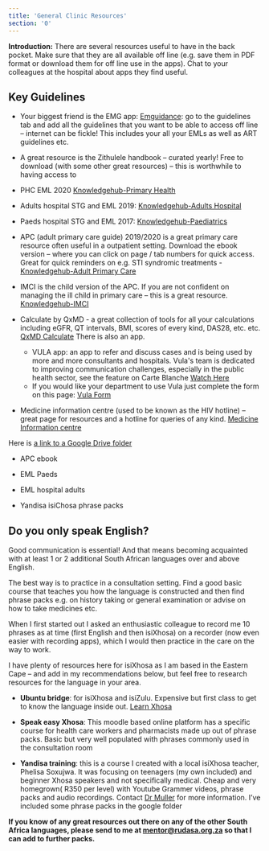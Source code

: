 ```yaml
---
title: 'General Clinic Resources'
section: '0'
---
```


**Introduction:** There are several resources useful to have in the back pocket. Make sure that they are all available off line (e.g. save them in PDF format or download them for off line use in the apps). Chat to your colleagues at the hospital about apps they find useful.

## Key Guidelines

* Your biggest friend is the EMG app: [Emguidance](https://emguidance.com/): go to the guidelines tab and add all the guidelines that you want to be able to access off line – internet can be fickle! This includes your all your EMLs as well as ART guidelines etc.

* A great resource is the Zithulele handbook – curated yearly! Free to download (with some other great resources) – this is worthwhile to having access to

* PHC EML 2020 [Knowledgehub-Primary Health](https://www.knowledgehub.org.za/elibrary/primary-health-care-phc>-essential-medicines-list-eml-2020)

* Adults hospital STG and EML 2019: [Knowledgehub-Adults Hospital](https://www.knowledgehub.org.za/elibrary/hospital>-level-adults-standard-treatment-guidelines-and-essential-medicines-list-2nd)

* Paeds hospital STG and EML 2017: [Knowledgehub-Paediatrics](https://www.knowledgehub.org.za/elibrary/hospital>-level-paediatrics-standard-treatment-guidelines-and-essential-medicines-list)

* APC (adult primary care guide) 2019/2020 is a great primary care resource often useful in a outpatient setting. Download the ebook version – where you can click on page / tab numbers for quick access. Great for quick reminders on e.g. STI syndromic treatments - [Knowledgehub-Adult Primary Care](https://www.knowledgehub.org.za/elibrary/adult-primary-care-apc-guide-20192020>-updated)

* IMCI is the child version of the APC. If you are not confident on managing the ill child in primary care – this is a great resource. [Knowledgehub-IMCI](https://www.knowledgehub.org.za/elibrary/integrated-management-childhood-illness-imci>-2019)

* Calculate by QxMD - a great collection of tools for all your calculations including eGFR, QT intervals, BMI, scores of every kind, DAS28, etc. etc. [QxMD Calculate](https://qxmd.com/calculate/) There is also an app.
  * VULA app: an app to refer and discuss cases and is being used by more and more consultants and hospitals. Vula&#39;s team is dedicated to improving communication challenges, especially in the public health sector, see the feature on Carte Blanche [Watch Here](https://youtu.be/YI7-1N6qPnM)
  * If you would like your department to use Vula just complete the form on this page: [Vula Form](https://bit.ly/3s3WqYT)

* Medicine information centre (used to be known as the HIV hotline) – great page for resources and a hotline for queries of any kind. [Medicine Information centre](http://www.mic.uct.ac.za/)

Here is [a link to a Google Drive folder](https://drive.google.com/drive/folders/1voG8dJeKodj6u22JcG1oRrQZLV3f9Njd?usp=sharing)

* APC ebook

* EML Paeds

* EML hospital adults

* Yandisa isiChosa phrase packs

## Do you only speak English?

Good communication is essential! And that means becoming acquainted with at least 1 or 2 additional South African languages over and above English.

The best way is to practice in a consultation setting. Find a good basic course that teaches you how the language is constructed and then find phrase packs e.g. on history taking or general examination or advise on how to take medicines etc.

When I first started out I asked an enthusiastic colleague to record me 10 phrases as at time (first English and then isiXhosa) on a recorder (now even easier with recording apps), which I would then practice in the care on the way to work.

I have plenty of resources here for isiXhosa as I am based in the Eastern Cape – and add in my recommendations below, but feel free to research resources for the language in your area.

* **Ubuntu bridge**: for isiXhosa and isiZulu. Expensive but first class to get to know the language inside out. [Learn Xhosa](https://www.learnxhosa.co.za/)

* **Speak easy Xhosa**: This moodle based online platform has a specific course for health care workers and pharmacists made up out of phrase packs. Basic but very well populated with phrases commonly used in the consultation room

* **Yandisa training**: this is a course I created with a local isiXhosa teacher, Phelisa Soxujwa. It was focusing on teenagers (my own included) and beginner Xhosa speakers and not specifically medical. Cheap and very homegrown( R350 per level) with Youtube Grammer videos, phrase packs and audio recordings. Contact [Dr Muller](drmullerbz@gmail.com) for more information. I’ve included some phrase packs in the google folder

**If you know of any great resources out there on any of the other South Africa languages, please send to me at mentor@rudasa.org.za so that I can add to further packs.**
<!--
    This is a comment and is not displayed on the website. Do not alter this text between arrows (->).
    To change the content in this file, simply retype/ copy+paste any text above, as you would in a normal text file/ word document.

    The hashtag ( # ) symbols followed by a space and then text show a heading. The more #s you have, the smaller/"less important" the heading. You can add up to 6 # but we suggest max 4 #. make sure each heading is on a separate line.

    The single star ( * ) followed by a space and then text shows an item in a bulleted list. Make sure each item is on a separate line. 

    The text surrounded by double stars ( ** ) with no space show bold text.

    Links are created by putting the text you want to show in square brackets ( [] ) followed by the link in round brackets ( () ). For example, [RuReSA](https://ruresa.org.za/) will show as RuReSA and link to the RuReSA website.

    Please refer to the "HOW TO USE" or "HOW TO USE SHORT" files for more information.
 -->